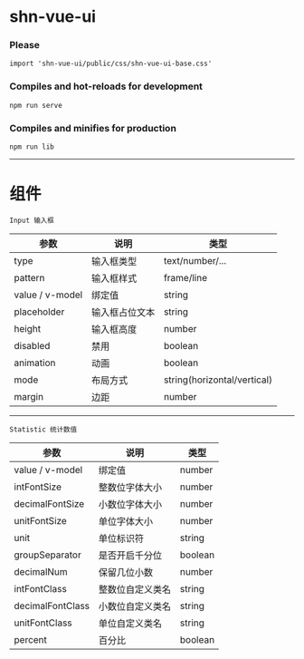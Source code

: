# shn-vue-ui
### Please
```
import 'shn-vue-ui/public/css/shn-vue-ui-base.css'
```

### Compiles and hot-reloads for development
```
npm run serve
```

### Compiles and minifies for production
```
npm run lib
```


***
# 组件
```
Input 输入框
```

参数 | 说明 |类型
---- | --- | ---
type                | 输入框类型	        |text/number/...
pattern             | 输入框样式	        |frame/line
value / v-model	    | 绑定值	            |string
placeholder  	    | 输入框占位文本	     |string
height              | 输入框高度             |number
disabled            | 禁用                   |boolean
animation           | 动画                   |boolean
mode                | 布局方式               |string(horizontal/vertical)
margin              | 边距                   |number

***
```
Statistic 统计数值
```

参数 | 说明 |类型
---- | --- | ---
value / v-model	    | 绑定值	             |number
intFontSize  	    | 整数位字体大小	      |number
decimalFontSize     | 小数位字体大小          |number
unitFontSize        | 单位字体大小           | number
unit                | 单位标识符             |string
groupSeparator      | 是否开启千分位          |boolean
decimalNum          | 保留几位小数            |number
intFontClass  	    | 整数位自定义类名	      |string
decimalFontClass    | 小数位自定义类名        |string
unitFontClass       | 单位自定义类名          |string
percent             | 百分比                 |boolean